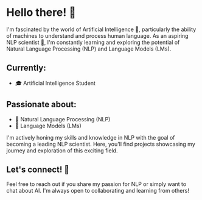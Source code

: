 # Hello there! 👋

I'm fascinated by the world of Artificial Intelligence 🤖, particularly the ability of machines to understand and process human language. As an aspiring NLP scientist 🧪, I'm constantly learning and exploring the potential of Natural Language Processing (NLP) and Language Models (LMs).

## Currently:
- 🎓 Artificial Intelligence Student

## Passionate about:
- 📝 Natural Language Processing (NLP)
- 🧠 Language Models (LMs)

I'm actively honing my skills and knowledge in NLP with the goal of becoming a leading NLP scientist. Here, you'll find projects showcasing my journey and exploration of this exciting field.

## Let's connect! 🤝
Feel free to reach out if you share my passion for NLP or simply want to chat about AI. I'm always open to collaborating and learning from others!
